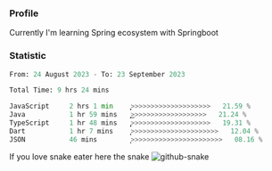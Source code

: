 ### Profile 

Currently I'm learning Spring ecosystem with Springboot

### Statistic
<!--START_SECTION:waka-->

```python
From: 24 August 2023 - To: 23 September 2023

Total Time: 9 hrs 24 mins

JavaScript     2 hrs 1 min     ͎͎͎͎͎>>>>>>>>>>>>>>>>>>>>   21.59 %
Java           1 hr 59 mins    ͎͎͎͎͎͜>>>>>>>>>>>>>>>>>>>   21.24 %
TypeScript     1 hr 48 mins    ͎͎͎͎̞>>>>>>>>>>>>>>>>>>>>   19.31 %
Dart           1 hr 7 mins     ͎͎͎>>>>>>>>>>>>>>>>>>>>>>   12.04 %
JSON           46 mins         ͎͎>>>>>>>>>>>>>>>>>>>>>>>   08.16 %
```

<!--END_SECTION:waka-->

If you love snake eater here the snake 
<picture>
  <source media="(prefers-color-scheme: dark)" srcset="https://github.com/pradana4648/pradana4648/blob/c0566a83ca6ea5f2e46bab00e717c4c82b4b5c4c/github-contribution-grid-snake-dark.svg" />
  <source media="(prefers-color-scheme: light)" srcset="https://github.com/pradana4648/pradana4648/blob/c0566a83ca6ea5f2e46bab00e717c4c82b4b5c4c/github-contribution-grid-snake.svg" />
  <img alt="github-snake" src="https://github.com/pradana4648/pradana4648/blob/c0566a83ca6ea5f2e46bab00e717c4c82b4b5c4c/github-contribution-grid-snake.svg" />
</picture>
